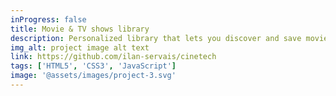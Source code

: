 ```yaml
---
inProgress: false
title: Movie & TV shows library
description: Personalized library that lets you discover and save movies and TV shows using a public API
img_alt: project image alt text
link: https://github.com/ilan-servais/cinetech
tags: ['HTML5', 'CSS3', 'JavaScript']
image: '@assets/images/project-3.svg'
---
```

